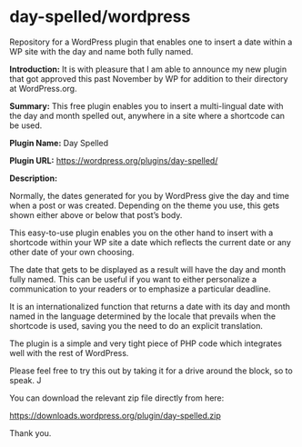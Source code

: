 # day-spelled/wordpress
Repository for a WordPress plugin that enables one to insert a date within a WP site with the day and name both fully named.

**Introduction:** It is with pleasure that I am able to announce my new plugin that got approved this past November by WP for addition to their directory at WordPress.org. 

**Summary:** This free plugin enables you to insert a multi-lingual date with the day and month spelled out, anywhere in a site where a shortcode can be used. 

**Plugin Name:** Day Spelled

**Plugin URL:** https://wordpress.org/plugins/day-spelled/

**Description:**  

Normally, the dates generated for you by WordPress give the day and time when a post or was created. Depending on the theme you use, this gets shown either above or below that post’s body.

This easy-to-use plugin enables you on the other hand to insert with a shortcode within your WP site a date which reflects the current date or any other date of your own choosing.

The date that gets to be displayed as a result will have the day and month fully named.  This can be useful if you want to either personalize a communication to your readers or to emphasize a particular deadline.

It is an internationalized function that returns a date with its day and month named in the language determined by the locale that prevails when the shortcode is used, saving you the need to do an explicit translation. 

The plugin is a simple and very tight piece of PHP code which integrates well with the rest of WordPress. 

Please feel free to try this out by taking it for a drive around the block, so to speak. J

You can download  the relevant zip file directly from here:

https://downloads.wordpress.org/plugin/day-spelled.zip

Thank you.



